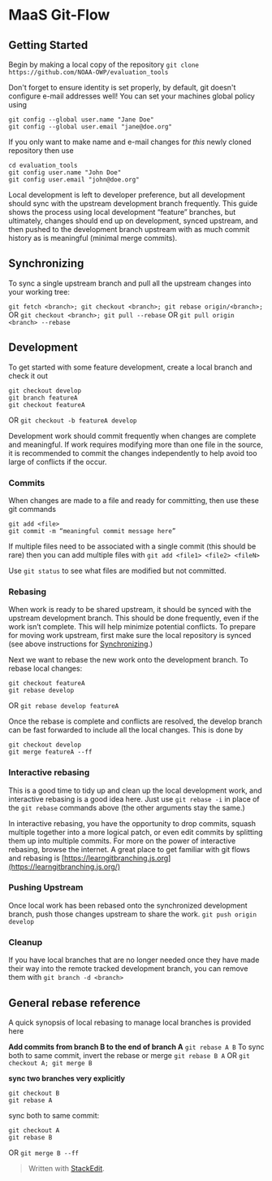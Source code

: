 # MaaS Git-Flow

## Getting Started

Begin by making a local copy of the repository
`git clone https://github.com/NOAA-OWP/evaluation_tools`

Don't forget to ensure identity is set properly, by default, git doesn't configure e-mail addresses well!  You can set your machines global policy using

    git config --global user.name "Jane Doe"
    git config --global user.email "jane@doe.org"

If you only want to make name and e-mail changes for _this_ newly cloned repository then use

	cd evaluation_tools
    git config user.name "John Doe"
    git config user.email "john@doe.org"

Local development is left to developer preference, but all development should sync with the upstream development branch frequently.  This guide shows the process using local development “feature” branches, but ultimately, changes should end up on development, synced upstream, and then pushed to the development branch upstream with as much commit history as is meaningful (minimal merge commits).

## Synchronizing

To sync a single upstream branch and pull all the upstream changes into your working tree:

`git fetch <branch>; git checkout <branch>; git rebase origin/<branch>;`
OR
`git checkout <branch>; git pull --rebase`
OR
`git pull origin <branch> --rebase`

## Development
To get started with some feature development, create a local branch and check it out

	git checkout develop
    git branch featureA
    git checkout featureA
OR
`git checkout -b featureA develop`

Development work should commit frequently when changes are complete and meaningful.  If work requires modifying more than one file in the source, it is recommended to commit the changes independently to help avoid too large of conflicts if the occur.

### Commits

When changes are made to a file and ready for committing, then use these git commands

    git add <file>
    git commit -m “meaningful commit message here”
    
If multiple files need to be associated with a single commit (this should be rare) then you can add multiple files with
`git add <file1> <file2> <fileN>`

Use `git status` to see what files are modified but not committed.

### Rebasing

When work is ready to be shared upstream, it should be synced with the upstream development branch.  This should be done frequently, even if the work isn’t complete.  This will help minimize potential conflicts.  To prepare for moving work upstream, first make sure the local repository is synced (see above instructions for [Synchronizing](#synchronizing).)

Next we want to rebase the new work onto the development branch. To rebase local changes:

    git checkout featureA
    git rebase develop

OR 
`git rebase develop featureA`

Once the rebase is complete and conflicts are resolved, the develop branch can be fast forwarded to include all the local changes.  This is done by

	git checkout develop
	git merge featureA --ff

### Interactive rebasing

This is a good time to tidy up and clean up the local development work, and interactive rebasing is a good idea here.  Just use `git rebase -i` in place of the `git rebase` commands above (the other arguments stay the same.)

In interactive rebasing, you have the opportunity to drop commits, squash multiple together into a more logical patch, or even edit commits by splitting them up into multiple commits.  For more on the power of interactive rebasing, browse the internet.  A great place to get familiar with git flows and rebasing is [https://learngitbranching.js.org](https://learngitbranching.js.org/)

### Pushing Upstream

Once local work has been rebased onto the synchronized development branch, push those changes upstream to share the work.
`git push origin develop`

### Cleanup

If you have local branches that are no longer needed once they have made their way into the remote tracked development branch, you can remove them with
`git branch -d <branch>`

## General rebase reference

A quick synopsis of local rebasing to manage local branches is provided here

**Add commits from branch B to the end of branch A**
`git rebase A B`
To sync both to same commit, invert the rebase or merge
`git rebase B A` OR `git checkout A; git merge B`

**sync two branches very explicitly**

    git checkout B
    git rebase A
sync both to same commit:

    git checkout A
    git rebase B

OR `git merge B --ff`


> Written with [StackEdit](https://stackedit.io/).
